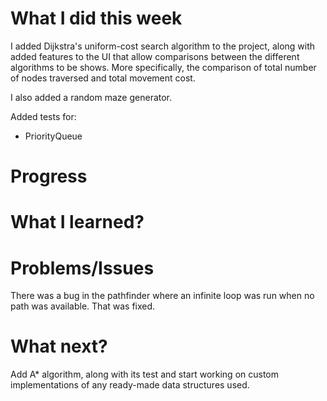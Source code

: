 # What I did this week

I added Dijkstra's uniform-cost search algorithm to the project, along with added features to the UI that allow comparisons between the different algorithms to be shows. More specifically, the comparison of total number of nodes traversed and total movement cost.

I also added a random maze generator.

Added tests for:

- PriorityQueue

# Progress

# What I learned?

# Problems/Issues

There was a bug in the pathfinder where an infinite loop was run when no path was available. That was fixed.

# What next?

Add A\* algorithm, along with its test and start working on custom implementations of any ready-made data structures used.

